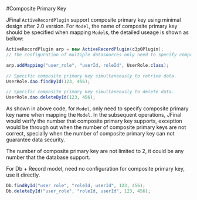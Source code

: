 #Composite Primary Key

JFinal `ActiveRecordPlugin` support composite primary key using minimal design after 2.0 version. For `Model`, the name of composite primary key should be specified when mapping `Model`s, the detailed useage is shown as bellow:

```java
ActiveRecordPlugin arp = new ActiveRecordPlugin(c3p0Plugin);
// The configuration of multiple datasources only need to specify composite primary key name in the second parameter.

arp.addMapping("user_role", "userId, roleId", UserRole.class);

// Specific composite primary key simultaneously to retrive data.
UserRole.dao.findById(123, 456);

// Specific composite primary key simultaneously to delete data.
UserRole.dao.deleteById(123, 456);
```

As shown in above code, for `Model`, only need to specify composite primary key name when mapping the `Model`. In the  subsequent operations, JFinal would verify the number that composite primary key supports, exception would be through out when the number of composite primary keys are not correct, specially when the number of composite primary key can not guarantee data security.

The number of composite primary key are not limited to 2, it could be any number that the database support.


For Db + Record model, need no configuration for composite primary key, use it directly.


```java
Db.findById("user_role", "roleId, userId", 123, 456);
Db.deleteById("user_role", "roleId, userId", 123, 456);
```
